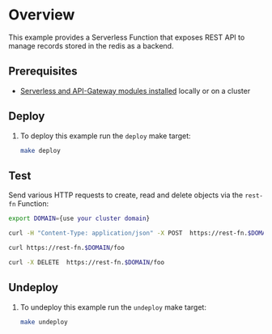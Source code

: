 # Overview

This example provides a Serverless Function that exposes REST API to manage records stored in the redis as a backend. 

## Prerequisites

- [Serverless and API-Gateway modules installed](https://kyma-project.io/#/02-get-started/01-quick-install) locally or on a cluster

## Deploy 

1. To deploy this example run the `deploy` make target:

   ```bash
   make deploy
   ```

## Test

Send various HTTP requests to create, read and delete objects via the `rest-fn` Function:

   ```bash
   export DOMAIN={use your cluster domain}

   curl -H "Content-Type: application/json" -X POST  https://rest-fn.$DOMAIN/foo -d '{"value":"bar"}'

   curl https://rest-fn.$DOMAIN/foo 

   curl -X DELETE  https://rest-fn.$DOMAIN/foo

   ```

## Undeploy 

1. To undeploy this example run the `undeploy` make target:

   ```bash
   make undeploy
   ```
